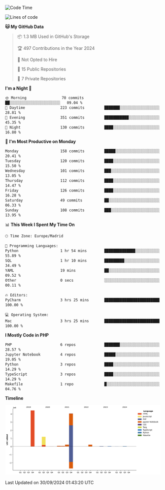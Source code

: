 <!--START_SECTION:waka-->
![Code Time](http://img.shields.io/badge/Code%20Time-384%20hrs%2011%20mins-blue)

![Lines of code](https://img.shields.io/badge/From%20Hello%20World%20I%27ve%20Written-10.4%20million%20lines%20of%20code-blue)

**🐱 My GitHub Data** 

> 📦 1.3 MB Used in GitHub's Storage 
 > 
> 🏆 497 Contributions in the Year 2024
 > 
> 🚫 Not Opted to Hire
 > 
> 📜 15 Public Repositories 
 > 
> 🔑 7 Private Repositories 
 > 
**I'm a Night 🦉** 

```text
🌞 Morning                70 commits          ██░░░░░░░░░░░░░░░░░░░░░░░   09.04 % 
🌆 Daytime                223 commits         ███████░░░░░░░░░░░░░░░░░░   28.81 % 
🌃 Evening                351 commits         ███████████░░░░░░░░░░░░░░   45.35 % 
🌙 Night                  130 commits         ████░░░░░░░░░░░░░░░░░░░░░   16.80 % 
```
📅 **I'm Most Productive on Monday** 

```text
Monday                   158 commits         █████░░░░░░░░░░░░░░░░░░░░   20.41 % 
Tuesday                  120 commits         ████░░░░░░░░░░░░░░░░░░░░░   15.50 % 
Wednesday                101 commits         ███░░░░░░░░░░░░░░░░░░░░░░   13.05 % 
Thursday                 112 commits         ████░░░░░░░░░░░░░░░░░░░░░   14.47 % 
Friday                   126 commits         ████░░░░░░░░░░░░░░░░░░░░░   16.28 % 
Saturday                 49 commits          ██░░░░░░░░░░░░░░░░░░░░░░░   06.33 % 
Sunday                   108 commits         ███░░░░░░░░░░░░░░░░░░░░░░   13.95 % 
```


📊 **This Week I Spent My Time On** 

```text
🕑︎ Time Zone: Europe/Madrid

💬 Programming Languages: 
Python                   1 hr 54 mins        ██████████████░░░░░░░░░░░   55.89 % 
SQL                      1 hr 10 mins        █████████░░░░░░░░░░░░░░░░   34.49 % 
YAML                     19 mins             ██░░░░░░░░░░░░░░░░░░░░░░░   09.52 % 
Other                    0 secs              ░░░░░░░░░░░░░░░░░░░░░░░░░   00.11 % 

🔥 Editors: 
PyCharm                  3 hrs 25 mins       █████████████████████████   100.00 % 

💻 Operating System: 
Mac                      3 hrs 25 mins       █████████████████████████   100.00 % 
```

**I Mostly Code in PHP** 

```text
PHP                      6 repos             ███████░░░░░░░░░░░░░░░░░░   28.57 % 
Jupyter Notebook         4 repos             █████░░░░░░░░░░░░░░░░░░░░   19.05 % 
Python                   3 repos             ████░░░░░░░░░░░░░░░░░░░░░   14.29 % 
TypeScript               3 repos             ████░░░░░░░░░░░░░░░░░░░░░   14.29 % 
Makefile                 1 repo              █░░░░░░░░░░░░░░░░░░░░░░░░   04.76 % 
```



**Timeline**

![Lines of Code chart](https://raw.githubusercontent.com/danisoronellas/danisoronellas/main/assets/bar_graph.png)


 Last Updated on 30/09/2024 01:43:20 UTC
<!--END_SECTION:waka-->
